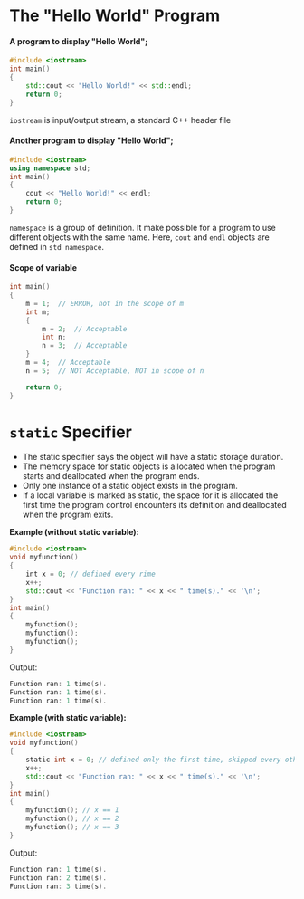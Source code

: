 # The "Hello World" Program
#### A program to display "Hello World";
````c++
#include <iostream>
int main()
{ 
    std::cout << "Hello World!" << std::endl;
    return 0;
}
````
`iostream` is input/output stream, a standard C++ header file

#### Another program to display "Hello World";
````c++
#include <iostream>
using namespace std;
int main()
{ 
    cout << "Hello World!" << endl;
    return 0;
}
````
`namespace` is a group of definition. It make possible for a program to use different objects with the same name. Here, `cout` and `endl` objects are defined in `std namespace`.
    
#### Scope of variable
````c++
int main()
{
    m = 1;	// ERROR, not in the scope of m
    int m;
    {
        m = 2;	// Acceptable
        int n;
        n = 3;	// Acceptable
    }
    m = 4;	// Acceptable
    n = 5;	// NOT Acceptable, NOT in scope of n

    return 0;
}
````
# `static` Specifier
* The static specifier says the object will have a static storage duration.
* The memory space for static objects is allocated when the program starts and deallocated when the program ends.
* Only one instance of a static object exists in the program.
* If a local variable is marked as static, the space for it is allocated the first time the program control encounters its definition and deallocated when the program exits.
  
**Example (without static variable):**
````c++
#include <iostream>
void myfunction()
{
    int x = 0; // defined every rime
    x++;
    std::cout << "Function ran: " << x << " time(s)." << '\n';
}
int main()
{
    myfunction();
    myfunction();
    myfunction();
}
````
Output: 
````c++
Function ran: 1 time(s).
Function ran: 1 time(s).
Function ran: 1 time(s).
````

**Example (with static variable):**
````c++
#include <iostream>
void myfunction()
{
    static int x = 0; // defined only the first time, skipped every other time
    x++;
    std::cout << "Function ran: " << x << " time(s)." << '\n';
}
int main()
{
    myfunction(); // x == 1
    myfunction(); // x == 2
    myfunction(); // x == 3
}
````
Output: 
````c++
Function ran: 1 time(s).
Function ran: 2 time(s).
Function ran: 3 time(s).
````
